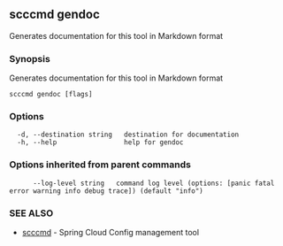 ## scccmd gendoc

Generates documentation for this tool in Markdown format

### Synopsis

Generates documentation for this tool in Markdown format

```
scccmd gendoc [flags]
```

### Options

```
  -d, --destination string   destination for documentation
  -h, --help                 help for gendoc
```

### Options inherited from parent commands

```
      --log-level string   command log level (options: [panic fatal error warning info debug trace]) (default "info")
```

### SEE ALSO

* [scccmd](scccmd.md)	 - Spring Cloud Config management tool

